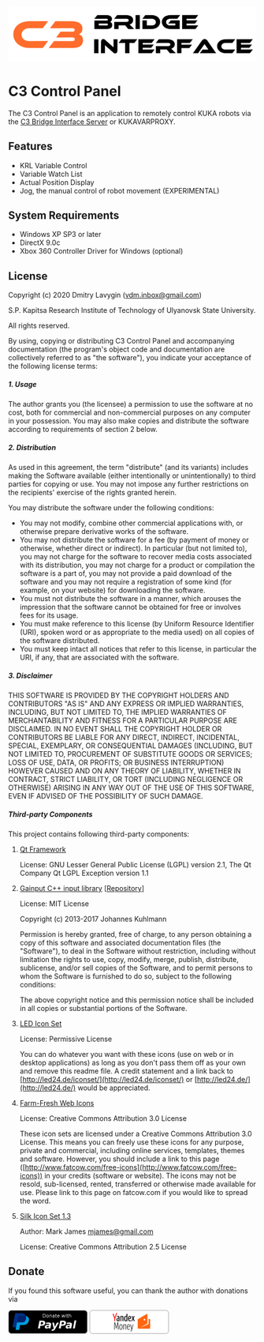 ![C3 Bridge Interface](https://github.com/ulsu-tech/c3bridge-server/raw/master/artwork/logo.png)
# C3 Control Panel
The C3 Control Panel is an application to remotely control KUKA robots via the [C3 Bridge Interface Server](https://github.com/ulsu-tech/c3bridge-server) or KUKAVARPROXY.

## Features
* KRL Variable Control
* Variable Watch List
* Actual Position Display
* Jog, the manual control of robot movement (EXPERIMENTAL)

## System Requirements
* Windows XP SP3 or later
* DirectX 9.0c
* Xbox 360 Controller Driver for Windows (optional)

## License
Copyright (c) 2020 Dmitry Lavygin (vdm.inbox@gmail.com)

S.P. Kapitsa Research Institute of Technology of Ulyanovsk State University.

All rights reserved.

By using, copying or distributing C3 Control Panel and accompanying
documentation (the program's object code and documentation are collectively
referred to as "the software"), you indicate your acceptance of the following
license terms:

##### 1. Usage
The author grants you (the licensee) a permission to use the software at no
cost, both for commercial and non-commercial purposes on any computer in your
possession. You may also make copies and distribute the software according to
requirements of section 2 below.

##### 2. Distribution
As used in this agreement, the term "distribute" (and its variants) includes
making the Software available (either intentionally or unintentionally) to
third parties for copying or use. You may not impose any further restrictions
on the recipients' exercise of the rights granted herein.

You may distribute the software under the following conditions:
- You may not modify, combine other commercial applications with, or
  otherwise prepare derivative works of the software.
- You may not distribute the software for a fee (by payment of money or
  otherwise, whether direct or indirect). In particular (but not limited to),
  you may not charge for the software to recover media costs associated with
  its distribution, you may not charge for a product or compilation the
  software is a part of, you may not provide a paid download of the software
  and you may not require a registration of some kind (for example, on your
  website) for downloading the software.
- You must not distribute the software in a manner, which arouses the
  impression that the software cannot be obtained for free or involves fees
  for its usage.
- You must make reference to this license (by Uniform Resource Identifier
  (URI), spoken word or as appropriate to the media used) on all copies of
  the software distributed.
- You must keep intact all notices that refer to this license, in particular
  the URI, if any, that are associated with the software.

##### 3. Disclaimer
THIS SOFTWARE IS PROVIDED BY THE COPYRIGHT HOLDERS AND CONTRIBUTORS 
"AS IS" AND ANY EXPRESS OR IMPLIED WARRANTIES, INCLUDING, BUT NOT 
LIMITED TO, THE IMPLIED WARRANTIES OF MERCHANTABILITY AND FITNESS FOR
A PARTICULAR PURPOSE ARE DISCLAIMED. IN NO EVENT SHALL THE COPYRIGHT
HOLDER OR CONTRIBUTORS BE LIABLE FOR ANY DIRECT, INDIRECT, INCIDENTAL,
SPECIAL, EXEMPLARY, OR CONSEQUENTIAL DAMAGES (INCLUDING, BUT NOT
LIMITED TO, PROCUREMENT OF SUBSTITUTE GOODS OR SERVICES; LOSS OF USE,
DATA, OR PROFITS; OR BUSINESS INTERRUPTION) HOWEVER CAUSED AND ON ANY
THEORY OF LIABILITY, WHETHER IN CONTRACT, STRICT LIABILITY, OR TORT
(INCLUDING NEGLIGENCE OR OTHERWISE) ARISING IN ANY WAY OUT OF THE USE
OF THIS SOFTWARE, EVEN IF ADVISED OF THE POSSIBILITY OF SUCH DAMAGE.

##### Third-party Components
This project contains following third-party components:

1. [Qt Framework](https://www.qt.io/)
   
   License: GNU Lesser General Public License (LGPL) version 2.1,
            The Qt Company Qt LGPL Exception version 1.1

2. [Gainput C++ input library](http://gainput.johanneskuhlmann.de/) [[Repository](https://github.com/jkuhlmann/gainput)]
   
   License: MIT License
   
   Copyright (c) 2013-2017 Johannes Kuhlmann
   
   Permission is hereby granted, free of charge, to any person obtaining a
   copy of this software and associated documentation files (the "Software"),
   to deal in the Software without restriction, including without limitation
   the rights to use, copy, modify, merge, publish, distribute, sublicense,
   and/or sell copies of the Software, and to permit persons to whom
   the Software is furnished to do so, subject to the following conditions:

   The above copyright notice and this permission notice shall be included
   in all copies or substantial portions of the Software.

3. [LED Icon Set](http://led24.de/iconset)
   
   License: Permissive License
   
   You can do whatever you want with these icons (use on web or in desktop
   applications) as long as you don't pass them off as your own and remove
   this readme file. A credit statement and a link back to
   [http://led24.de/iconset/](http://led24.de/iconset/) or [http://led24.de/](http://led24.de/) would be appreciated.
   
4. [Farm-Fresh Web Icons](http://www.fatcow.com/free-icons)

   License: Creative Commons Attribution 3.0 License
   
   These icon sets are licensed under a Creative Commons Attribution 3.0
   License. This means you can freely use these icons for any purpose,
   private and commercial, including online services, templates, themes and
   software. However, you should include a link to this page
   ([http://www.fatcow.com/free-icons](http://www.fatcow.com/free-icons)) in your credits (software or website).
   The icons may not be resold, sub-licensed, rented, transferred or
   otherwise made available for use. Please link to this page on fatcow.com
   if you would like to spread the word.
   
5. [Silk Icon Set 1.3](http://www.famfamfam.com/lab/icons/silk/)
   
   Author: Mark James <mjames@gmail.com>

   License: Creative Commons Attribution 2.5 License


## Donate
If you found this software useful, you can thank the author with donations via

[![PayPal](https://github.com/ulsu-tech/c3bridge-server/raw/master/artwork/donate.png)](https://www.paypal.com/cgi-bin/webscr?cmd=_donations&business=vdm.inbox@gmail.com&lc=EN&item_name=C3BridgeInterface&no_note=0&currency_code=USD&bn=PP-DonationsBF:btn_donateCC_LG.gif:NonHosted) [![Yandex.Money](https://github.com/ulsu-tech/c3bridge-server/raw/master/artwork/donate_yandex.png)](https://money.yandex.ru/to/4100111653323774)